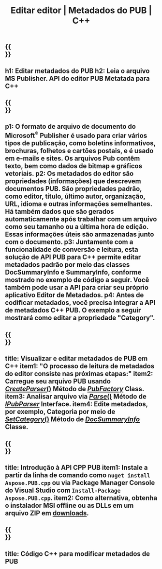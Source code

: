 ﻿---
translation: true
template: /_templates/metadata-cpp.md
title: Editar editor | Metadados do PUB | C++
description: Leia metadados de arquivos do Publisher usando a solução de API PUB C++. A API C++ local fornece acesso às propriedades SummaryInfo e DocSummaryInfo.
url: /cpp/metadata/pub/
metakeywords: editar metadados do pub, metadados do arquivo pub, editor de metadados do editor, ler metadados do arquivo pub, ler metadados do pub
family: pub
platformtag: cpp
feature: metadata
aliases: /cpp/metadados/
---

{{<section banner>}}
---
h1: Editar metadados do PUB
h2: Leia o arquivo MS Publisher. API do editor PUB Metatada para C++
---

{{<section overview>}}
---
p1: O formato de arquivo de documento do Microsoft<sup>®</sup> Publisher é usado para criar vários tipos de publicação, como boletins informativos, brochuras, folhetos e cartões postais, e é usado em e-mails e sites. Os arquivos Pub contêm texto, bem como dados de bitmap e gráficos vetoriais.
p2: Os metadados do editor são propriedades (informações) que descrevem documentos PUB. São propriedades padrão, como editor, título, último autor, organização, URL, idioma e outras informações semelhantes. Há também dados que são gerados automaticamente após trabalhar com um arquivo como seu tamanho ou a última hora de edição. Essas informações úteis são armazenadas junto com o documento.
p3: Juntamente com a funcionalidade de conversão e leitura, esta solução de API PUB para C++ permite editar metadados padrão por meio das classes DocSummaryInfo e SummaryInfo, conforme mostrado no exemplo de código a seguir. Você também pode usar a API para criar seu próprio aplicativo Editor de Metadados.
p4: Antes de codificar metadados, você precisa integrar a API de metadados C++ PUB. O exemplo a seguir mostrará como editar a propriedade "Category".
---

{{<section feature1>}}
---
title: Visualizar e editar metadados de PUB em C++
item1: "O processo de leitura de metadados do editor consiste nas próximas etapas:"
item2: Carregue seu arquivo PUB usando [*CreateParser*()](https://apireference.aspose.com/pub/cpp/class/aspose.pub.pub_factory#a88c04c4c35d45ee8febc7e1554d03c4b) Método de [*PubFactory*](https://apireference.aspose.com/pub/cpp/class/aspose.pub.pub_factory) Class.
item3: Analisar arquivo via [*Parse*()](https://apireference.aspose.com/pub/cpp/class/aspose.pub.i_pub_parser#ae9fc7043f382a5b4a7b694f0fe477915) Método de [*IPubParser*](https://apireference.aspose.com/pub/cpp/class/aspose.pub.i_pub_parser) Interface.
item4: Edite metadados, por exemplo, Categoria por meio de [*SetCategory*()](https://apireference.aspose.com/pub/cpp/class/aspose.pub.doc_summary_info#a2e023fe8e8ecd0bf03bb6c9d561f8fec) Método de [*DocSummaryInfo*](https://apireference.aspose.com/pub/cpp/class/aspose.pub.doc_summary_info) Classe.
---

{{<section feature2>}}
---
title: Introdução à API CPP PUB
item1: Instale a partir da linha de comando como ```nuget install Aspose.PUB.cpp``` ou via Package Manager Console do Visual Studio com ```Install-Package Aspose.PUB.cpp```.
item2: Como alternativa, obtenha o instalador MSI offline ou as DLLs em um arquivo ZIP em [downloads](https://downloads.aspose.com/pub/cpp).
---

{{<section codeexample>}}
---
title: Código C++ para modificar metadados de PUB
---
